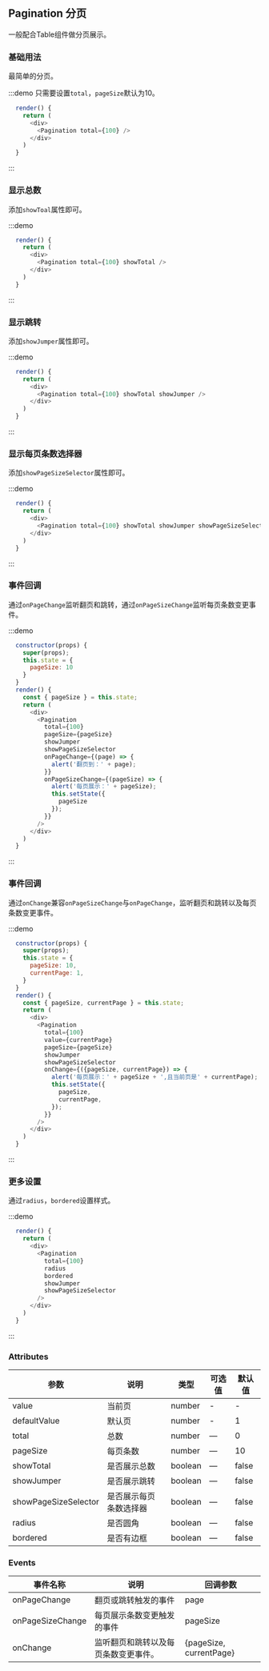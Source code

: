 ## Pagination 分页
一般配合Table组件做分页展示。

### 基础用法

最简单的分页。

:::demo 只需要设置`total`，`pageSize`默认为10。

```js
  render() {
    return (
      <div>
        <Pagination total={100} />
      </div>
    )
  }
```
:::

### 显示总数

添加`showToal`属性即可。

:::demo

```js
  render() {
    return (
      <div>
        <Pagination total={100} showTotal />
      </div>
    )
  }
```
:::

### 显示跳转

添加`showJumper`属性即可。

:::demo

```js
  render() {
    return (
      <div>
        <Pagination total={100} showTotal showJumper />
      </div>
    )
  }
```
:::

### 显示每页条数选择器

添加`showPageSizeSelector`属性即可。

:::demo

```js
  render() {
    return (
      <div>
        <Pagination total={100} showTotal showJumper showPageSizeSelector />
      </div>
    )
  }
```
:::


### 事件回调

通过`onPageChange`监听翻页和跳转，通过`onPageSizeChange`监听每页条数变更事件。

:::demo

```js
  constructor(props) {
    super(props);
    this.state = {
      pageSize: 10
    }
  }
  render() {
    const { pageSize } = this.state;
    return (
      <div>
        <Pagination
          total={100}
          pageSize={pageSize}
          showJumper
          showPageSizeSelector
          onPageChange={(page) => {
            alert('翻页到：' + page);
          }}
          onPageSizeChange={(pageSize) => {
            alert('每页展示：' + pageSize);
            this.setState({
              pageSize
            });
          }}
        />
      </div>
    )
  }
```
:::

### 事件回调

通过`onChange`兼容`onPageSizeChange`与`onPageChange`，监听翻页和跳转以及每页条数变更事件。


:::demo

```js
  constructor(props) {
    super(props);
    this.state = {
      pageSize: 10,
      currentPage: 1,
    }
  }
  render() {
    const { pageSize, currentPage } = this.state;
    return (
      <div>
        <Pagination
          total={100}
          value={currentPage}
          pageSize={pageSize}
          showJumper
          showPageSizeSelector
          onChange={({pageSize, currentPage}) => {
            alert('每页展示：' + pageSize + ',且当前页是' + currentPage);
            this.setState({
              pageSize,
              currentPage,
            });
          }}
        />
      </div>
    )
  }
```
:::

### 更多设置

通过`radius`，`bordered`设置样式。

:::demo

```js
  render() {
    return (
      <div>
        <Pagination
          total={100}
          radius
          bordered
          showJumper
          showPageSizeSelector
        />
      </div>
    )
  }
```
:::

### Attributes
| 参数      | 说明    | 类型      | 可选值       | 默认值   |
|---------- |-------- |---------- |-------------  |-------- |
| value     | 当前页   | number  |   -            |    -   |
| defaultValue     | 默认页   | number   |   - |     1  |
| total     | 总数   | number    | — | 0   |
| pageSize     | 每页条数   | number    | — | 10   |
| showTotal     | 是否展示总数   | boolean    | — | false  |
| showJumper     | 是否展示跳转   | boolean    | — | false   |
| showPageSizeSelector     | 是否展示每页条数选择器  | boolean   | — | false  |
| radius     | 是否圆角   | boolean    | — | false   |
| bordered     | 是否有边框   | boolean    | — | false   |


### Events
| 事件名称 | 说明 | 回调参数 |
|---------- |-------- |---------- |
| onPageChange | 翻页或跳转触发的事件 | page |
| onPageSizeChange | 每页展示条数变更触发的事件 | pageSize |
| onChange |监听翻页和跳转以及每页条数变更事件。 | {pageSize, currentPage} |